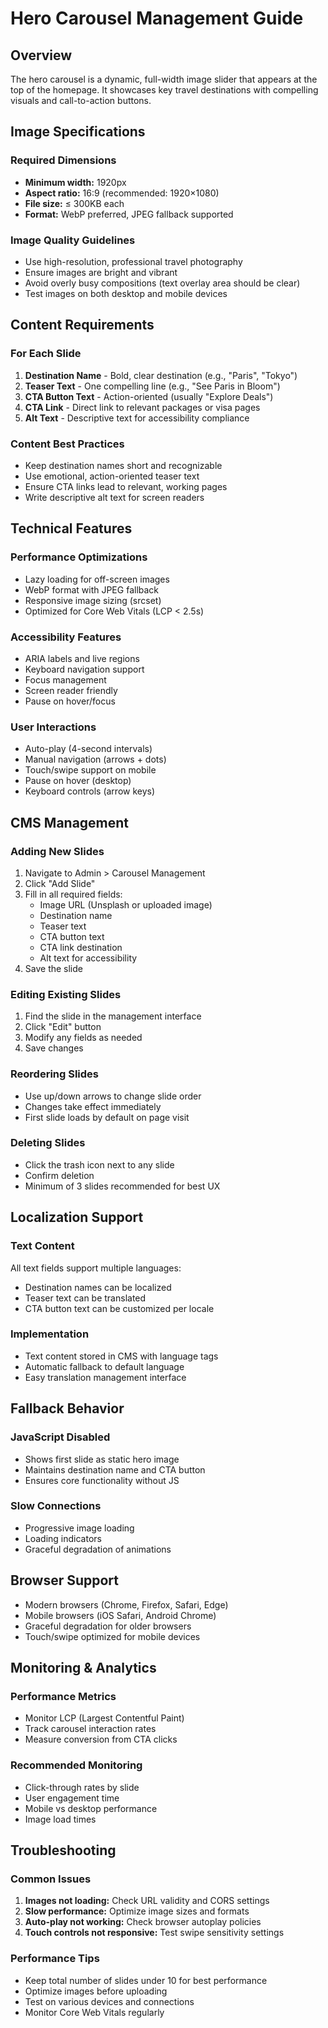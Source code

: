 
# Hero Carousel Management Guide

## Overview
The hero carousel is a dynamic, full-width image slider that appears at the top of the homepage. It showcases key travel destinations with compelling visuals and call-to-action buttons.

## Image Specifications

### Required Dimensions
- **Minimum width:** 1920px
- **Aspect ratio:** 16:9 (recommended: 1920×1080)
- **File size:** ≤ 300KB each
- **Format:** WebP preferred, JPEG fallback supported

### Image Quality Guidelines
- Use high-resolution, professional travel photography
- Ensure images are bright and vibrant
- Avoid overly busy compositions (text overlay area should be clear)
- Test images on both desktop and mobile devices

## Content Requirements

### For Each Slide
1. **Destination Name** - Bold, clear destination (e.g., "Paris", "Tokyo")
2. **Teaser Text** - One compelling line (e.g., "See Paris in Bloom")
3. **CTA Button Text** - Action-oriented (usually "Explore Deals")
4. **CTA Link** - Direct link to relevant packages or visa pages
5. **Alt Text** - Descriptive text for accessibility compliance

### Content Best Practices
- Keep destination names short and recognizable
- Use emotional, action-oriented teaser text
- Ensure CTA links lead to relevant, working pages
- Write descriptive alt text for screen readers

## Technical Features

### Performance Optimizations
- Lazy loading for off-screen images
- WebP format with JPEG fallback
- Responsive image sizing (srcset)
- Optimized for Core Web Vitals (LCP < 2.5s)

### Accessibility Features
- ARIA labels and live regions
- Keyboard navigation support
- Focus management
- Screen reader friendly
- Pause on hover/focus

### User Interactions
- Auto-play (4-second intervals)
- Manual navigation (arrows + dots)
- Touch/swipe support on mobile
- Pause on hover (desktop)
- Keyboard controls (arrow keys)

## CMS Management

### Adding New Slides
1. Navigate to Admin > Carousel Management
2. Click "Add Slide"
3. Fill in all required fields:
   - Image URL (Unsplash or uploaded image)
   - Destination name
   - Teaser text
   - CTA button text
   - CTA link destination
   - Alt text for accessibility
4. Save the slide

### Editing Existing Slides
1. Find the slide in the management interface
2. Click "Edit" button
3. Modify any fields as needed
4. Save changes

### Reordering Slides
- Use up/down arrows to change slide order
- Changes take effect immediately
- First slide loads by default on page visit

### Deleting Slides
- Click the trash icon next to any slide
- Confirm deletion
- Minimum of 3 slides recommended for best UX

## Localization Support

### Text Content
All text fields support multiple languages:
- Destination names can be localized
- Teaser text can be translated
- CTA button text can be customized per locale

### Implementation
- Text content stored in CMS with language tags
- Automatic fallback to default language
- Easy translation management interface

## Fallback Behavior

### JavaScript Disabled
- Shows first slide as static hero image
- Maintains destination name and CTA button
- Ensures core functionality without JS

### Slow Connections
- Progressive image loading
- Loading indicators
- Graceful degradation of animations

## Browser Support
- Modern browsers (Chrome, Firefox, Safari, Edge)
- Mobile browsers (iOS Safari, Android Chrome)
- Graceful degradation for older browsers
- Touch/swipe optimized for mobile devices

## Monitoring & Analytics

### Performance Metrics
- Monitor LCP (Largest Contentful Paint)
- Track carousel interaction rates
- Measure conversion from CTA clicks

### Recommended Monitoring
- Click-through rates by slide
- User engagement time
- Mobile vs desktop performance
- Image load times

## Troubleshooting

### Common Issues
1. **Images not loading:** Check URL validity and CORS settings
2. **Slow performance:** Optimize image sizes and formats
3. **Auto-play not working:** Check browser autoplay policies
4. **Touch controls not responsive:** Test swipe sensitivity settings

### Performance Tips
- Keep total number of slides under 10 for best performance
- Optimize images before uploading
- Test on various devices and connections
- Monitor Core Web Vitals regularly
